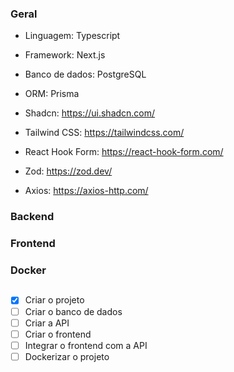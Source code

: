 ### Geral

- Linguagem: Typescript
- Framework: Next.js
- Banco de dados: PostgreSQL
- ORM: Prisma

- Shadcn: https://ui.shadcn.com/
- Tailwind CSS: https://tailwindcss.com/
- React Hook Form: https://react-hook-form.com/
- Zod: https://zod.dev/
- Axios: https://axios-http.com/

### Backend

### Frontend

### Docker

##

- [x] Criar o projeto
- [ ] Criar o banco de dados
- [ ] Criar a API
- [ ] Criar o frontend
- [ ] Integrar o frontend com a API
- [ ] Dockerizar o projeto
